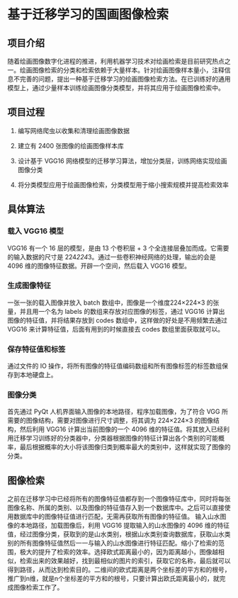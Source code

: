 # 基于迁移学习的国画图像检索

## 项目介绍

随着绘画图像数字化进程的推进，利用机器学习技术对绘画检索是目前研究热点之一。绘画图像检索的分类和检索依赖于大量样本。针对绘画图像样本量小，注释信息不完善的问题，提出一种基于迁移学习的绘画图像检索方法。在已训练好的通用模型上，通过少量样本训练绘画图像分类模型，并将其应用于绘画图像检索中。

## 项目过程

1. 编写网络爬虫以收集和清理绘画图像数据

2. 建立有 2400 张图像的绘画图像样本库

3. 设计基于 VGG16 网络模型的迁移学习算法，增加分类层，训练网络实现绘画图像分类

4. 将分类模型应用于绘画图像检索，分类模型用于缩小搜索规模并提高检索效率

## 具体算法

### 载入 VGG16 模型

VGG16 有一个 16 层的模型，是由 13 个卷积层 + 3 个全连接层叠加而成。它需要的输入数据的尺寸是 224*224*3。通过一些卷积神经网络的处理，输出的会是 4096 维的图像特征数据。开辟一个空间，然后载入 VGG16 模型。

### 生成图像特征

一张一张的载入图像并放入 batch 数组中，图像是一个维度224×224×3 的张量，并且用一个名为 labels 的数组来存放对应图像的标签，通过 VGG16 计算出图像的特征值，并将结果存放到 codes 数组中，这样做的好处是不用频繁去通过VGG16 来计算特征值，后面有用到的时候直接去 codes 数组里面获取就可以。

### 保存特征值和标签

通过文件的 IO 操作，将所有图像的特征值编码数组和所有图像标签的标签数组保存到本地硬盘上。

### 图像分类

首先通过 PyQt 人机界面输入图像的本地路径，程序加载图像，为了符合 VGG 所需要的图像结构，需要对图像进行尺寸调整，将其调为 224×224×3 的图像结构，然后利用 VGG16 计算出当前图像的一个 4096 维的特征值。将其放入已经利用迁移学习训练好的分类器中，分类器根据图像的特征计算出各个类别的可能概率，最后根据概率的大小将该图像归类到概率最大的类别中，这样就实现了图像的分类。

## 图像检索

之前在迁移学习中已经将所有的图像特征值都存到一个图像特征库中，同时将每张图像名称、所属的类别、以及图像的特征值存入到一个数据库中。之后可以直接使用数据库中的图像特征值进行匹配，无需再获取所有图像的特征值。
输入山水图像的本地路径，加载图像后，利用 VGG16 提取输入的山水图像的 4096 维的特征值，经过图像分类，获取到的是山水类别，根据山水类别查询数据库，获取山水类别的所有图像特征值然后一一与输入的山水图像进行特征匹配。缩小了检索的范围，极大的提升了检索的效率。选择欧式距离最小的，因为距离越小，图像越相似，检索出来的效果越好，找到最相似的图片的索引，获取它的名称，最后就可以得到路径，从而达到检索目的。二维间的欧式距离是两个坐标差的平方和的根号，推广到n维，就是n个坐标差的平方和的根号，只要计算出欧氏距离最小的，就完成图像检索工作了。
